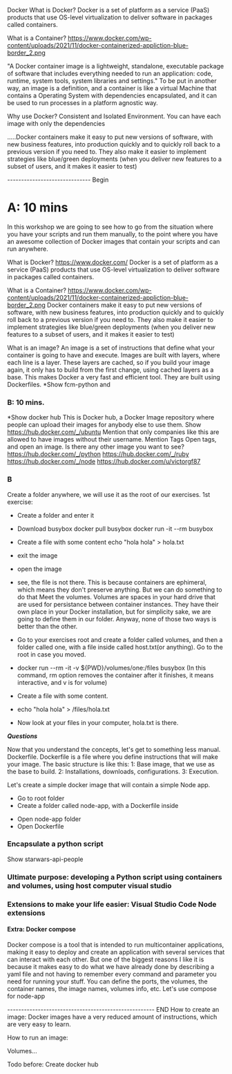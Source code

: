 Docker
What is Docker?
Docker is a set of platform as a service (PaaS) products that use OS-level virtualization to deliver software in packages called containers.

What is a Container?
https://www.docker.com/wp-content/uploads/2021/11/docker-containerized-appliction-blue-border_2.png


"A Docker container image is a lightweight, standalone, executable package of software that includes everything needed to run an application: code, runtime, system tools, system libraries and settings."
To be put in another way, an image is a definition, and a container is like a virtual Machine that contains a Operating System with dependencies encapsulated, and it can be used to run processes in a platform agnostic way.

Why use Docker?
Consistent and Isolated Environment. You can have each image with only the dependencies 


.....Docker containers make it easy to put new versions of software, with new business features, into production quickly and to quickly roll back to a previous version if you need to. They also make it easier to implement strategies like blue/green deployments (when you deliver new features to a subset of users, and it makes it easier to test)

------------------------------ Begin
# A: 10 mins
In this workshop we are going to see how to go from the situation where you have your scripts and run them manually, to the point where you have an awesome collection of Docker images that contain your scripts and can run anywhere.

What is Docker?
https://www.docker.com/
Docker is a set of platform as a service (PaaS) products that use OS-level virtualization to deliver software in packages called containers.

What is a Container?
https://www.docker.com/wp-content/uploads/2021/11/docker-containerized-appliction-blue-border_2.png
Docker containers make it easy to put new versions of software, with new business features, into production quickly and to quickly roll back to a previous version if you need to. They also make it easier to implement strategies like blue/green deployments (when you deliver new features to a subset of users, and it makes it easier to test)

What is an image?
An image is a set of instructions that define what your container is going to have and execute. Images are built with layers, where each line is a layer. These layers are cached, so if you build your image again, it only has to build from the first change, using cached layers as a base. This makes Docker a very fast and efficient tool. They are built using Dockerfiles.
*Show fcm-python and 

### B: 10 mins.
*Show docker hub
This is Docker hub, a Docker Image repository where people can upload their images for anybody else to use them.
Show https://hub.docker.com/_/ubuntu Mention that only companies like this are allowed to have images without their username. 
Mention Tags
Open tags, and open an image.
Is there any other image you want to see?
https://hub.docker.com/_/python
https://hub.docker.com/_/ruby
https://hub.docker.com/_/node
https://hub.docker.com/u/victorgf87
### B

Create a folder anywhere, we will use it as the root of our exercises.
1st exercise:
- Create a folder and enter it
- Download busybox
docker pull busybox
docker run -it --rm busybox
- Create a file with some content
echo "hola hola" > hola.txt
- exit the image
- open the image
- see, the file is not there. This is because containers are ephimeral, which means they don't preserve anything. But we can do something to do that
Meet the volumes.
Volumes are spaces in your hard drive that are used for persistance between container instances. They have their own place in your Docker installation, but for simplicity sake, we are going to define them in our folder. Anyway, none of those two ways is better than the other. 

- Go to your exercises root and create a folder called volumes, and then a folder called one, with a file inside called host.txt(or anything). Go to the root in case you moved.
- docker run --rm -it -v ${PWD}/volumes/one:/files busybox (In this command, rm option removes the container after it finishes, it means interactive, and v is for volume)
- Create a file with some content.
- echo "hola hola" > /files/hola.txt
- Now look at your files in your computer, hola.txt is there.

***Questions***

Now that you understand the concepts, let's get to something less manual.
Dockerfile.
Dockerfile is a file where you define instructions that will make your image.
The basic structure is like this:
1: Base image, that we use as the base to build.
2: Installations, downloads, configurations.
3: Execution.

Let's create a simple docker image that will contain a simple Node app.
- Go to root folder
- Create a folder called node-app, with a Dockerfile inside
* Open node-app folder
* Open Dockerfile


### Encapsulate a python script
Show starwars-api-people

### Ultimate purpose: developing a Python script using containers and volumes, using host computer visual studio

### Extensions to make your life easier: Visual Studio Code Node extensions



#### Extra: Docker compose
Docker compose is a tool that is intended to run multicontainer applications, making it easy to deploy and create an application with several services that can interact with each other.
But one of the biggest reasons I like it is because it makes easy to do what we have already done by describing a yaml file and not having to remember every command and parameter you need for running your stuff. You can define the ports, the volumes, the container names, the image names, volumes info, etc.
Let's use compose for node-app



----------------------------------------------------- END
How to create an image:
Docker images have a very reduced amount of instructions, which are very easy to learn.

How to run an image:



Volumes...



Todo before:
Create docker hub


